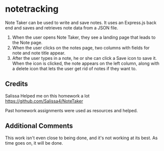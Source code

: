# notetracking



Note Taker can be used to write and save notes. It uses an Express.js back end and saves and retrieves note data from a JSON file.


1. When the user opens Note Taker, they see a landing page that leads to the Note page.
2. When the user clicks on the notes page, two columns with fields for note and note title appear.
3. After the user types in a note, he or she can click a Save icon to save it. When the icon is clicked, the note appears on the left column, along with a delete icon that lets the user get rid of notes if they want to.

## Credits

Salissa Helped me on this homework a lot
https://github.com/Salissa4/NoteTaker

Past homework assignments were used as resources and helped.

## Additional Comments
This work isn't even close to being done, and it's not working at its best. As time goes on, it will be done.
